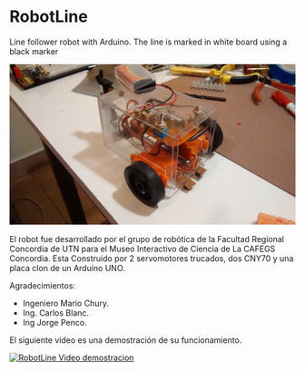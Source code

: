 RobotLine
========

Line follower robot with Arduino. The line is marked in white board using a black marker


![Imagen][id]

El robot fue desarrollado por el grupo de robótica de la Facultad Regional Concordia de UTN para el Museo Interactivo de Ciencia de La CAFEGS Concordia.
Esta Construido por  2 servomotores trucados, dos CNY70 y  una placa clon de un Arduino UNO.

Agradecimientos:
* Ingeniero Mario Chury.
* Ing. Carlos Blanc.
* Ing Jorge Penco.


El siguiente vídeo es una demostración de su funcionamiento.
 
[![RobotLine Video demostracion](http://img.youtube.com/vi/SeZ32AWF-9Q/0.jpg)](http://www.youtube.com/watch?v=SeZ32AWF-9Q)


[id]: https://raw.githubusercontent.com/pablomoreira/RoboLine/master/img/roboline.jpg " "
